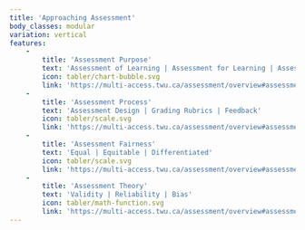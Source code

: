 ```yaml
---
title: 'Approaching Assessment'
body_classes: modular
variation: vertical
features:
    -
        title: 'Assessment Purpose'
        text: 'Assessment of Learning | Assessment for Learning | Assessment as Learning'
        icon: tabler/chart-bubble.svg
        link: 'https://multi-access.twu.ca/assessment/overview#assessment-purpose-2'
    -
        title: 'Assessment Process'
        text: 'Assessment Design | Grading Rubrics | Feedback'
        icon: tabler/scale.svg
        link: 'https://multi-access.twu.ca/assessment/overview#assessment-process-2'
    -
        title: 'Assessment Fairness'
        text: 'Equal | Equitable | Differentiated'
        icon: tabler/scale.svg
        link: 'https://multi-access.twu.ca/assessment/overview#assessment-fairness-2'
    -
        title: 'Assessment Theory'
        text: 'Validity | Reliability | Bias'
        icon: tabler/math-function.svg
        link: 'https://multi-access.twu.ca/assessment/overview#assessment-theory-2'
---
```

